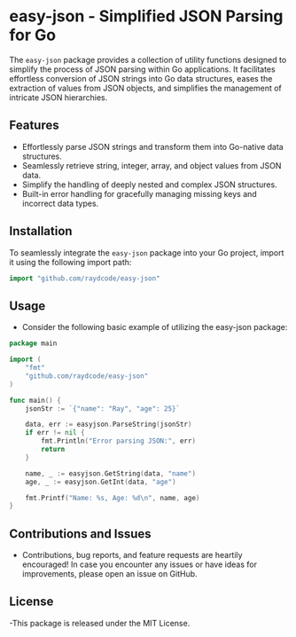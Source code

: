 # easy-json - Simplified JSON Parsing for Go

The `easy-json` package provides a collection of utility functions designed to simplify the process of JSON parsing within Go applications. It facilitates effortless conversion of JSON strings into Go data structures, eases the extraction of values from JSON objects, and simplifies the management of intricate JSON hierarchies.

## Features

- Effortlessly parse JSON strings and transform them into Go-native data structures.
- Seamlessly retrieve string, integer, array, and object values from JSON data.
- Simplify the handling of deeply nested and complex JSON structures.
- Built-in error handling for gracefully managing missing keys and incorrect data types.

## Installation

To seamlessly integrate the `easy-json` package into your Go project, import it using the following import path:

```go
import "github.com/raydcode/easy-json"
```

## Usage

- Consider the following basic example of utilizing the easy-json package:

```go
package main

import (
	"fmt"
	"github.com/raydcode/easy-json"
)

func main() {
	jsonStr := `{"name": "Ray", "age": 25}`

	data, err := easyjson.ParseString(jsonStr)
	if err != nil {
		fmt.Println("Error parsing JSON:", err)
		return
	}

	name, _ := easyjson.GetString(data, "name")
	age, _ := easyjson.GetInt(data, "age")

	fmt.Printf("Name: %s, Age: %d\n", name, age)
}


```

## Contributions and Issues

- Contributions, bug reports, and feature requests are heartily encouraged! In case you encounter any issues or have ideas for improvements, please open an issue on GitHub.

## License

-This package is released under the MIT License.
